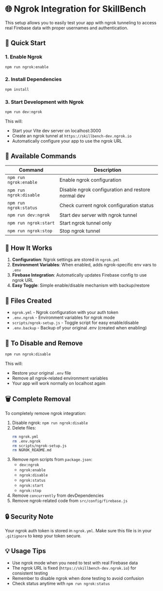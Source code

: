 # 🌐 Ngrok Integration for SkillBench

This setup allows you to easily test your app with ngrok tunneling to access real Firebase data with proper usernames and authentication.

## 🚀 Quick Start

### 1. Enable Ngrok
```bash
npm run ngrok:enable
```

### 2. Install Dependencies
```bash
npm install
```

### 3. Start Development with Ngrok
```bash
npm run dev:ngrok
```

This will:
- Start your Vite dev server on localhost:3000
- Create an ngrok tunnel at `https://skillbench-dev.ngrok.io`
- Automatically configure your app to use the ngrok URL

## 📝 Available Commands

| Command | Description |
|---------|-------------|
| `npm run ngrok:enable` | Enable ngrok configuration |
| `npm run ngrok:disable` | Disable ngrok configuration and restore normal dev |
| `npm run ngrok:status` | Check current ngrok configuration status |
| `npm run dev:ngrok` | Start dev server with ngrok tunnel |
| `npm run ngrok:start` | Start ngrok tunnel only |
| `npm run ngrok:stop` | Stop ngrok tunnel |

## 🔧 How It Works

1. **Configuration**: Ngrok settings are stored in `ngrok.yml`
2. **Environment Variables**: When enabled, adds ngrok-specific env vars to `.env`
3. **Firebase Integration**: Automatically updates Firebase config to use ngrok URL
4. **Easy Toggle**: Simple enable/disable mechanism with backup/restore

## 📁 Files Created

- `ngrok.yml` - Ngrok configuration with your auth token
- `.env.ngrok` - Environment variables for ngrok mode
- `scripts/ngrok-setup.js` - Toggle script for easy enable/disable
- `.env.backup` - Backup of your original .env (created when enabling)

## 🔄 To Disable and Remove

```bash
npm run ngrok:disable
```

This will:
- Restore your original `.env` file
- Remove all ngrok-related environment variables
- Your app will work normally on localhost again

## 🗑️ Complete Removal

To completely remove ngrok integration:

1. Disable ngrok: `npm run ngrok:disable`
2. Delete files:
   ```bash
   rm ngrok.yml
   rm .env.ngrok
   rm scripts/ngrok-setup.js
   rm NGROK_README.md
   ```
3. Remove npm scripts from `package.json`:
   - `dev:ngrok`
   - `ngrok:enable`
   - `ngrok:disable`
   - `ngrok:status`
   - `ngrok:start`
   - `ngrok:stop`
4. Remove `concurrently` from devDependencies
5. Remove ngrok-related code from `src/config/firebase.js`

## 🔒 Security Note

Your ngrok auth token is stored in `ngrok.yml`. Make sure this file is in your `.gitignore` to keep your token secure.

## 💡 Usage Tips

- Use ngrok mode when you need to test with real Firebase data
- The ngrok URL is fixed (`https://skillbench-dev.ngrok.io`) for consistent testing
- Remember to disable ngrok when done testing to avoid confusion
- Check status anytime with `npm run ngrok:status`